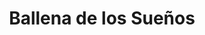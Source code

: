 ---
title: "Ballena de los Sueños"
description: "Esta pieza es un viaje entre mundos. Una ballena surca el cielo estrellado como si el océano fuera demasiado pequeño para su espíritu. Bajo ella, montañas nevadas y ríos que serpentean como pensamientos profundos. Quise crear una escena donde lo imposible se vuelve natural, donde la inmensidad se siente cercana. Es una meditación visual sobre la libertad, el misterio y la belleza de lo que no necesita explicación."
image: "@assets/projects/8.jpg"
---